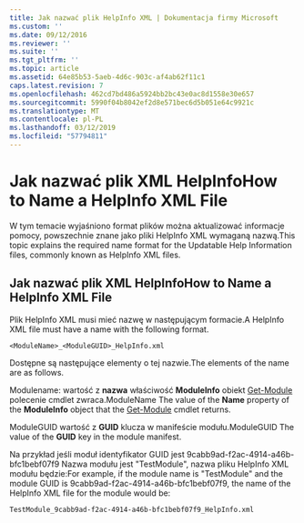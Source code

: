 ```yaml
---
title: Jak nazwać plik HelpInfo XML | Dokumentacja firmy Microsoft
ms.custom: ''
ms.date: 09/12/2016
ms.reviewer: ''
ms.suite: ''
ms.tgt_pltfrm: ''
ms.topic: article
ms.assetid: 64e85b53-5aeb-4d6c-903c-af4ab62f11c1
caps.latest.revision: 7
ms.openlocfilehash: 462cd7bd486a5924bb2bc43e0ac8d1558e30e657
ms.sourcegitcommit: 5990f04b8042ef2d8e571bec6d5b051e64c9921c
ms.translationtype: MT
ms.contentlocale: pl-PL
ms.lasthandoff: 03/12/2019
ms.locfileid: "57794811"
---
```

# <a name="how-to-name-a-helpinfo-xml-file"></a><span data-ttu-id="332f7-102">Jak nazwać plik XML HelpInfo</span><span class="sxs-lookup"><span data-stu-id="332f7-102">How to Name a HelpInfo XML File</span></span>

<span data-ttu-id="332f7-103">W tym temacie wyjaśniono format plików można aktualizować informacje pomocy, powszechnie znane jako pliki HelpInfo XML wymaganą nazwą.</span><span class="sxs-lookup"><span data-stu-id="332f7-103">This topic explains the required name format for the Updatable Help Information files, commonly known as HelpInfo XML files.</span></span>

## <a name="how-to-name-a-helpinfo-xml-file"></a><span data-ttu-id="332f7-104">Jak nazwać plik XML HelpInfo</span><span class="sxs-lookup"><span data-stu-id="332f7-104">How to Name a HelpInfo XML File</span></span>

<span data-ttu-id="332f7-105">Plik HelpInfo XML musi mieć nazwę w następującym formacie.</span><span class="sxs-lookup"><span data-stu-id="332f7-105">A HelpInfo XML file must have a name with the following format.</span></span>

`<ModuleName>_<ModuleGUID>_HelpInfo.xml`

<span data-ttu-id="332f7-106">Dostępne są następujące elementy o tej nazwie.</span><span class="sxs-lookup"><span data-stu-id="332f7-106">The elements of the name are as follows.</span></span>

<span data-ttu-id="332f7-107">Modulename: wartość z **nazwa** właściwość **ModuleInfo** obiekt [Get-Module](/powershell/module/Microsoft.PowerShell.Core/Get-Module) polecenie cmdlet zwraca.</span><span class="sxs-lookup"><span data-stu-id="332f7-107">ModuleName The value of the **Name** property of the **ModuleInfo** object that the [Get-Module](/powershell/module/Microsoft.PowerShell.Core/Get-Module) cmdlet returns.</span></span>

<span data-ttu-id="332f7-108">ModuleGUID wartość z **GUID** klucza w manifeście modułu.</span><span class="sxs-lookup"><span data-stu-id="332f7-108">ModuleGUID The value of the **GUID** key in the module manifest.</span></span>

<span data-ttu-id="332f7-109">Na przykład jeśli moduł identyfikator GUID jest 9cabb9ad-f2ac-4914-a46b-bfc1bebf07f9 Nazwa modułu jest "TestModule", nazwa pliku HelpInfo XML modułu będzie:</span><span class="sxs-lookup"><span data-stu-id="332f7-109">For example, if the module name is "TestModule" and the module GUID is 9cabb9ad-f2ac-4914-a46b-bfc1bebf07f9, the name of the HelpInfo XML file for the module would be:</span></span>

`TestModule_9cabb9ad-f2ac-4914-a46b-bfc1bebf07f9_HelpInfo.xml`